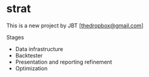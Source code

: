 # strat

This is a new project by JBT [thedropbox@gmail.com]

Stages
- Data infrastructure
- Backtester
- Presentation and reporting refinement
- Optimization
